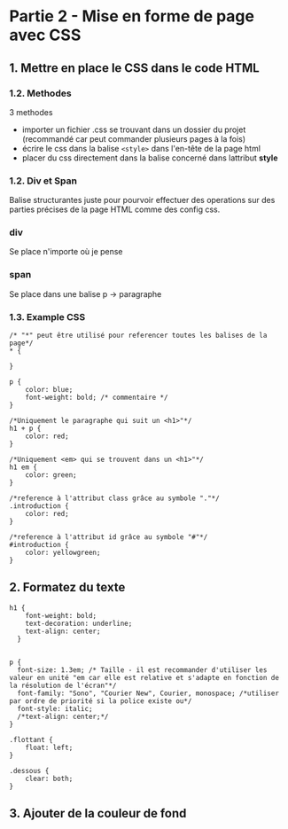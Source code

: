 # Partie 2 - Mise en forme de page avec CSS

## 1. Mettre en place le CSS dans le code HTML 

### 1.2. Methodes
3 methodes
- importer un fichier .css se trouvant dans un dossier du projet (recommandé car peut commander plusieurs pages à la fois)
- écrire le css dans la balise ```<style>``` dans l'en-tête de la page html
- placer du css directement dans la balise concerné dans lattribut **style**

### 1.2. Div et Span
Balise structurantes juste pour pourvoir effectuer des operations sur des parties précises de la page HTML comme des config css.

### div
Se place n'importe où je pense

### span 
Se place dans une balise p -> paragraphe

### 1.3. Example CSS 

```
/* "*" peut être utilisé pour referencer toutes les balises de la page*/
* {

}

p {
    color: blue;
    font-weight: bold; /* commentaire */
}

/*Uniquement le paragraphe qui suit un <h1>"*/
h1 + p {
    color: red;
}

/*Uniquement <em> qui se trouvent dans un <h1>"*/
h1 em {
    color: green;
}

/*reference à l'attribut class grâce au symbole "."*/
.introduction {
    color: red;
}

/*reference à l'attribut id grâce au symbole "#"*/
#introduction { 
    color: yellowgreen;
}
```

## 2. Formatez du texte

```
h1 {
    font-weight: bold;
    text-decoration: underline;
    text-align: center;
  }
  

p {
  font-size: 1.3em; /* Taille - il est recommander d'utiliser les valeur en unité "em car elle est relative et s'adapte en fonction de la résolution de l'écran"*/
  font-family: "Sono", "Courier New", Courier, monospace; /*utiliser par ordre de priorité si la police existe ou*/
  font-style: italic;
  /*text-align: center;*/
}

.flottant {
    float: left;
}

.dessous {
    clear: both;
}
```

## 3. Ajouter de la couleur de fond

